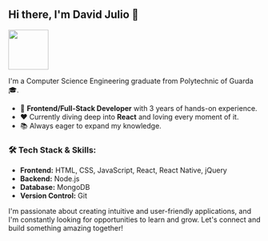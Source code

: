 ## Hi there, I'm David Julio 👋

<a href="https://www.linkedin.com/in/davidsjulio97/"><img src="https://img.shields.io/badge/LinkedIn-0077B5?style=for-the-badge&logo=linkedin&logoColor=white" width="80"/></a>

I'm a Computer Science Engineering graduate from Polytechnic of Guarda 🎓.

- 💪 **Frontend/Full-Stack Developer** with 3 years of hands-on experience.
- ❤️ Currently diving deep into **React** and loving every moment of it.
- 📚 Always eager to expand my knowledge.

### 🛠️ Tech Stack & Skills:
- **Frontend:** HTML, CSS, JavaScript, React, React Native, jQuery
- **Backend:** Node.js
- **Database:** MongoDB
- **Version Control:** Git

I'm passionate about creating intuitive and user-friendly applications, and I'm constantly looking for opportunities to learn and grow. Let's connect and build something amazing together!
